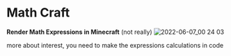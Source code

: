 # Math Craft
**Render Math Expressions in Minecraft** (not really)
![2022-06-07_00 24 03](https://user-images.githubusercontent.com/80107781/172259323-5cb2407a-016c-4eef-a23c-afe5e04d7951.png)


more about interest, you need to make the expressions calculations in code
